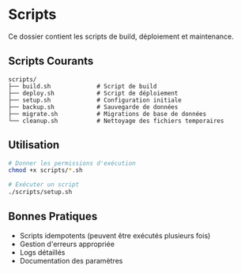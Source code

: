 # Scripts

Ce dossier contient les scripts de build, déploiement et maintenance.

## Scripts Courants

```
scripts/
├── build.sh             # Script de build
├── deploy.sh            # Script de déploiement
├── setup.sh             # Configuration initiale
├── backup.sh            # Sauvegarde de données
├── migrate.sh           # Migrations de base de données
└── cleanup.sh           # Nettoyage des fichiers temporaires
```

## Utilisation

```bash
# Donner les permissions d'exécution
chmod +x scripts/*.sh

# Exécuter un script
./scripts/setup.sh
```

## Bonnes Pratiques

- Scripts idempotents (peuvent être exécutés plusieurs fois)
- Gestion d'erreurs appropriée
- Logs détaillés
- Documentation des paramètres